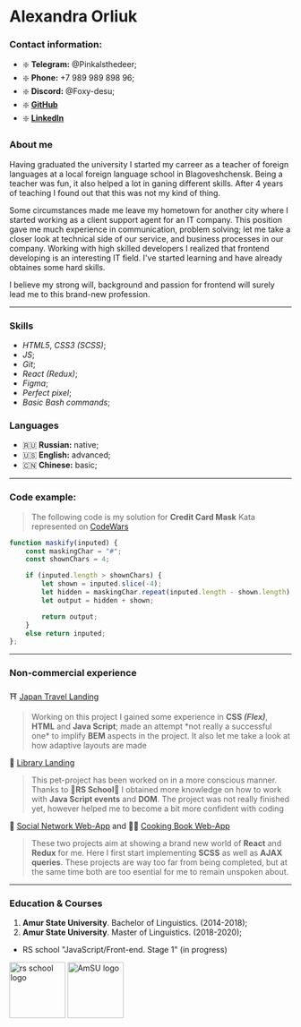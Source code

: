 # Alexandra Orliuk 

### Contact information:
- :sparkle: **Telegram:** \@Pinkalsthedeer;
- :sparkle: **Phone:** +7 989 989 898 96;
- :sparkle: **Discord:**  \@Foxy-desu;
- :sparkle: [**GitHub**](https://github.com/Foxy-desu)
- :sparkle: [**LinkedIn**](https://ru.linkedin.com/in/alexandra-orliuk)

### About me
Having graduated the university I started my carreer as a teacher of foreign languages at a local foreign language school in Blagoveshchensk. Being a teacher was fun, it also helped a lot in ganing different skills. After 4 years of teaching I found out that this was not my kind of thing.

Some circumstances made me leave my hometown for another city where I started working as a client support agent for an IT company. This position gave me much experience in communication, problem solving; let me take a closer look at technical side of our service, and business processes in our company. Working with high skilled developers I realized that frontend developing is an interesting IT field. I've started learning and have already obtaines some hard skills.

I believe my strong will, background and passion for frontend will surely lead me to this brand-new profession.

----------------------------------------------------------------------------------------------------------------------------------------------------------------------------------------------------

### Skills 
- _HTML5_, _CSS3 (SCSS)_;
- _JS_;
- _Git_;
- _React (Redux)_;
- _Figma_;
- _Perfect pixel_;
- _Basic Bash commands_;

### Languages
- :ru: __Russian:__ native;
- :us: __English:__ advanced;
- :cn: __Chinese:__ basic;

----------------------------------------------------------------------------------------------------------------------------------------------------------------------------------------------------

### Code example:
> The following code is my solution for **Credit Card Mask** Kata represented on [CodeWars](https://www.codewars.com/kata/5412509bd436bd33920011bc)

```javascript
function maskify(inputed) {
    const maskingChar = "#";
    const shownChars = 4;

    if (inputed.length > shownChars) {
        let shown = inputed.slice(-4);
        let hidden = maskingChar.repeat(inputed.length - shown.length);
        let output = hidden + shown;

        return output;
    }
    else return inputed;
};
```
----------------------------------------------------------------------------------------------------------------------------------------------------------------------------------------------------

### Non-commercial experience
 :shinto_shrine: [Japan Travel Landing](https://github.com/Foxy-desu/Japan_travel_landing)
   
> Working on this project I gained some experience in **CSS _(Flex)_**, **HTML** and **Java Script**;
made an attempt \*not really a successful one\* to implify **BEM** aspects in the project. It also let me take a look at how adaptive layouts are made

 :book: [Library Landing](https://github.com/Foxy-desu/Library-landing-project)
   
> This pet-project has been worked on in a more conscious manner. Thanks to :sparkling_heart:**RS School**:sparkling_heart: I obtained more knowledge on how to work with **Java Script events** and **DOM**. The project was not really finished yet, however helped me to become a bit more confident with coding

:speech_balloon: [Social Network Web-App](https://github.com/Foxy-desu/my-app)
and
:cook: [Cooking Book Web-App](https://github.com/Foxy-desu/bookery) 

>These two projects aim at showing a brand new world of **React** and **Redux** for me. Here I first start implementing **SCSS** as well as **AJAX queries**. These projects are way too far from being completed, but at the same time both are too esential for me to remain unspoken about.

----------------------------------------------------------------------------------------------------------------------------------------------------------------------------------------------------

### Education & Courses

1. **Amur State University**. Bachelor of Linguistics. (2014-2018); 
2. **Amur State University**. Master of Linguistics. (2018-2020);

- RS school "JavaScript/Front-end. Stage 1" (in progress)

<img width="100px" height="100px" alt="rs school logo" src="https://rs.school/images/partners/logo-rs.svg"></img>  <img width="100px" height="100px" alt="AmSU logo" src="https://moodle.amursu.ru/pluginfile.php/1/core_admin/logocompact/300x300/1686614604/AmSU_Logo_Block_2020_RU%20%281%29-svg%20%281%29.png">


